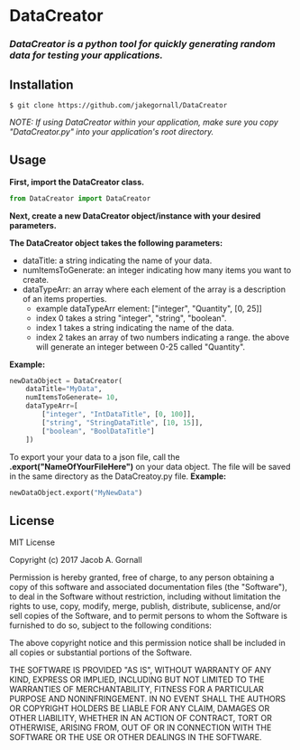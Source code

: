 # DataCreator
### *DataCreator is a python tool for quickly generating random data for testing your applications.*


## Installation
```shell
$ git clone https://github.com/jakegornall/DataCreator
```
*NOTE:  If using DataCreator within your application, make sure you copy "DataCreator.py" into your application's root directory.*



## Usage
**First, import the DataCreator class.**
```Python
from DataCreator import DataCreator
```
**Next, create a new DataCreator object/instance with your desired parameters.**

**The DataCreator object takes the following parameters:**
* dataTitle: a string indicating the name of your data.
* numItemsToGenerate: an integer indicating how many items you want to create.
* dataTypeArr: an array where each element of the array is a description of an items properties.
	* example dataTypeArr element:  ["integer", "Quantity", [0, 25]]
	* index 0 takes a string "integer", "string", "boolean".
	* index 1 takes a string indicating the name of the data.
	* index 2 takes an array of two numbers indicating a range. the above will generate an integer between 0-25 called "Quantity".

**Example:**
```Python
newDataObject = DataCreator(
	dataTitle="MyData",
	numItemsToGenerate= 10,
	dataTypeArr=[
		["integer", "IntDataTitle", [0, 100]],
		["string", "StringDataTitle", [10, 15]],
		["boolean", "BoolDataTitle"]
	])
```
To export your your data to a json file, call the **.export("NameOfYourFileHere")** on your data object. The file will be saved in the same directory as the DataCreatoy.py file.
**Example:**
```Python
newDataObject.export("MyNewData")
```


## License
MIT License


Copyright (c) 2017 Jacob A. Gornall


Permission is hereby granted, free of charge, to any person obtaining a copy
of this software and associated documentation files (the "Software"), to deal
in the Software without restriction, including without limitation the rights
to use, copy, modify, merge, publish, distribute, sublicense, and/or sell
copies of the Software, and to permit persons to whom the Software is
furnished to do so, subject to the following conditions:


The above copyright notice and this permission notice shall be included in all
copies or substantial portions of the Software.


THE SOFTWARE IS PROVIDED "AS IS", WITHOUT WARRANTY OF ANY KIND, EXPRESS OR
IMPLIED, INCLUDING BUT NOT LIMITED TO THE WARRANTIES OF MERCHANTABILITY,
FITNESS FOR A PARTICULAR PURPOSE AND NONINFRINGEMENT. IN NO EVENT SHALL THE
AUTHORS OR COPYRIGHT HOLDERS BE LIABLE FOR ANY CLAIM, DAMAGES OR OTHER
LIABILITY, WHETHER IN AN ACTION OF CONTRACT, TORT OR OTHERWISE, ARISING FROM,
OUT OF OR IN CONNECTION WITH THE SOFTWARE OR THE USE OR OTHER DEALINGS IN THE
SOFTWARE.
